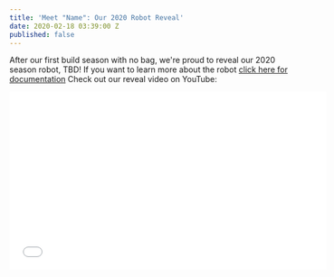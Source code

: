 ```yaml
---
title: 'Meet "Name": Our 2020 Robot Reveal'
date: 2020-02-18 03:39:00 Z
published: false
---
```


After our first build season with no bag, we're proud to reveal our 2020 season robot, TBD! If you want to learn more about the robot [click here for documentation](https://frcpersevere.com/robots) Check out our reveal video on YouTube:

<iframe width="560" height="315" src="


" frameborder="0" allow="accelerometer; autoplay; encrypted-media; gyroscope; picture-in-picture" allowfullscreen></iframe>